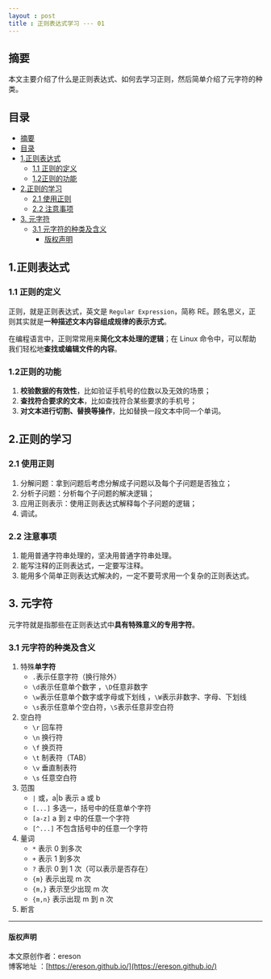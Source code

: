 ```yaml
---
layout : post
title : 正则表达式学习 --- 01
---
```


## 摘要
本文主要介绍了什么是正则表达式、如何去学习正则，然后简单介绍了元字符的种类。

## 目录
- [摘要](#摘要)
- [目录](#目录)
- [1.正则表达式](#1正则表达式)
  - [1.1 正则的定义](#11-正则的定义)
  - [1.2正则的功能](#12正则的功能)
- [2.正则的学习](#2正则的学习)
  - [2.1 使用正则](#21-使用正则)
  - [2.2 注意事项](#22-注意事项)
- [3. 元字符](#3-元字符)
  - [3.1 元字符的种类及含义](#31-元字符的种类及含义)
    - [版权声明](#版权声明)

## 1.正则表达式
### 1.1 正则的定义
正则，就是正则表达式，英文是 `Regular Expression`，简称 RE。顾名思义，正则其实就是**一种描述文本内容组成规律的表示方式**。

在编程语言中，正则常常用来**简化文本处理的逻辑**；在 Linux 命令中，可以帮助我们轻松地**查找或编辑文件的内容**。

### 1.2正则的功能
1. **校验数据的有效性**，比如验证手机号的位数以及无效的场景；
2. **查找符合要求的文本**，比如查找符合某些要求的手机号；
3. **对文本进行切割、替换等操作**，比如替换一段文本中同一个单词。

## 2.正则的学习
### 2.1 使用正则
1. 分解问题：拿到问题后考虑分解成子问题以及每个子问题是否独立；
2. 分析子问题：分析每个子问题的解决逻辑；
3. 应用正则表示：使用正则表达式解释每个子问题的逻辑；
4. 调试。

### 2.2 注意事项
1. 能用普通字符串处理的，坚决⽤普通字符串处理。
2. 能写注释的正则表达式，⼀定要写注释。
3. 能用多个简单正则表达式解决的，⼀定不要苛求用一个复杂的正则表达式。


## 3. 元字符
元字符就是指那些在正则表达式中**具有特殊意义的专用字符**。

### 3.1 元字符的种类及含义
1. 特殊**单字符**
    - `.`表示任意字符（换行除外）
    - `\d`表示任意单个数字 ，`\D`任意非数字
    - `\w`表示任意单个数字或字母或下划线 ，`\W`表示非数字、字母、下划线
    - `\s`表示任意单个空白符，`\S`表示任意非空白符
2. 空白符
    - `\r` 回车符
    - `\n` 换行符
    - `\f` 换页符
    - `\t` 制表符（TAB）
    - `\v` 垂直制表符
    - `\s` 任意空白符
3. 范围
    - `|` 或，a|b 表示 a 或 b
    - `[...]` 多选一，括号中的任意单个字符
    - `[a-z]` a 到 z 中的任意一个字符
    - `[^...]` 不包含括号中的任意一个字符
4. 量词
    - `*` 表示 0 到多次
    - `+` 表示 1 到多次
    - `?` 表示 0 到 1 次（可以表示是否存在）
    - `{m}` 表示出现 m 次
    - `{m,}` 表示至少出现 m 次
    - `{m,n}` 表示出现 m 到 n 次
5. 断言

---
#### 版权声明
本文原创作者：ereson<br/>
博客地址 ：[https://ereson.github.io/](https://ereson.github.io/)